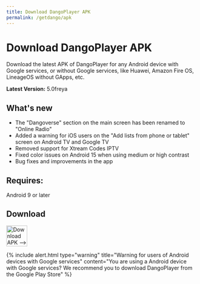 ```yaml
---
title: Download DangoPlayer APK
permalink: /getdango/apk
---
```

# Download DangoPlayer APK
Download the latest APK of DangoPlayer for any Android device with Google services, or without Google services, like Huawei, Amazon Fire OS, LineageOS without GApps, etc.
 
**Latest Version:** 5.0freya
 
## What's new
- The "Dangoverse" section on the main screen has been renamed to "Online Radio"
- Added a warning for iOS users on the "Add lists from phone or tablet" screen on Android TV and Google TV
- Removed support for Xtream Codes IPTV
- Fixed color issues on Android 15 when using medium or high contrast
- Bug fixes and improvements in the app

## Requires:
Android 9 or later
 
## Download
<a href="https://github.com/brunochanrio/DangoPlayer/releases/download/5.0freya/DangoPlayer_5.0freya.apk"><img alt="Download APK -->" height="55" src="https://brunochanrio.github.io/DangoPlayer/assets/DownloadAPK.png"/></a>
 
{% include alert.html type="warning" title="Warning for users of Android devices with Google services" content="You are using a Android device with Google services? We recommend you to download DangoPlayer from the Google Play Store" %}
